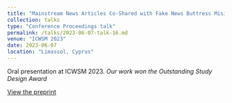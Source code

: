 ```yaml
---
title: "Mainstream News Articles Co-Shared with Fake News Buttress Misinformation Narratives"
collection: talks
type: "Conference Proceedings talk"
permalink: /talks/2023-06-07-talk-16.md
venue: "ICWSM 2023"
date: 2023-06-07
location: "Limassol, Cyprus"
---
```


Oral presentation at ICWSM 2023. _Our work won the Outstanding Study Design Award_

[View the preprint](https://arxiv.org/abs/2308.06459)

